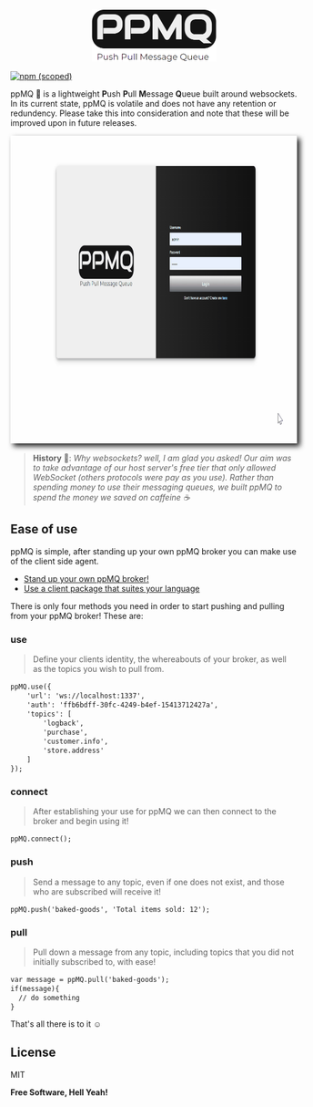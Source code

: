 <p align="center">
 <img height="92" width="219" src="./public/images/logoppmq2.png" />
</p>

[![npm (scoped)](https://img.shields.io/badge/npm-1.0.0-blue)](https://www.npmjs.com/package/ppmq)

ppMQ 💬 is a lightweight **P**ush **P**ull **M**essage **Q**ueue built around websockets. In its current state, ppMQ is volatile and does not have any retention or redundency. Please take this into consideration and note that these will be improved upon in future releases. 

<p align="center">
 <img height="540" width="810" src="./doc/images/ppmq-example.gif" style="-webkit-filter: drop-shadow(5px 5px 5px #222); filter: drop-shadow(5px 5px 5px #222);" />
</p>


 > __History__ 🏺: *Why websockets? well, I am glad you asked! Our aim was to take advantage of our host server's free tier that only allowed WebSocket (others protocols were pay as you use). Rather than spending money to use their messaging queues, we built ppMQ to spend the money we saved on caffeine ☕*

## Ease of use
ppMQ is simple, after standing up your own ppMQ broker you can make use of the client side agent. 

- [Stand up your own ppMQ broker!](./doc/readme/ppmqBroker.md)
- [Use a client package that suites your language](./doc/readme/ppmqClient.mq)

There is only four methods you need in order to start pushing and pulling from your ppMQ broker!
These are:

### use
> Define your clients identity, the whereabouts of your broker, as well as the topics you wish to pull from.
```
ppMQ.use({
    'url': 'ws://localhost:1337',
    'auth': 'ffb6bdff-30fc-4249-b4ef-15413712427a',
    'topics': [
        'logback',
        'purchase',
        'customer.info',
        'store.address'
    ]
});
```

### connect
> After establishing your use for ppMQ we can then connect to the broker and begin using it!
```
ppMQ.connect();
```

### push
> Send a message to any topic, even if one does not exist, and those who are subscribed will receive it! 
```
ppMQ.push('baked-goods', 'Total items sold: 12');
```

### pull
> Pull down a message from any topic, including topics that you did not initially subscribed to, with ease! 
```
var message = ppMQ.pull('baked-goods');
if(message){
  // do something
}
```


That's all there is to it ☺️

## License

MIT

**Free Software, Hell Yeah!**
